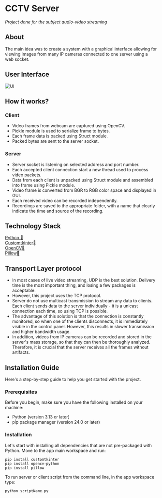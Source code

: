 # CCTV Server
<i>Project done for the subject audio-video streaming </i> <br/>

## About
The main idea was to create a system with a graphical interface allowing for 
viewing images from many IP cameras connected to one server using a web socket.

## User Interface 
![UI](https://github.com/MKaczmarski07/cctv/assets/95142305/209b75c1-5b6f-4691-91f8-5610cc9eae69)


## How it works?

### Client
- Video frames from webcam are captured using OpenCV.
- Pickle module is used to serialize frame to bytes.
- Each frame data is packed using Struct module.
- Packed bytes are sent to the server socket.
  
### Server
- Server socket is listening on selected address and port number.
- Each accepted client connection start a new thread used to process video packets.
- Data from each client is unpacked using Struct module and assembled into frame using Pickle module.
- Video frame is converted from BGR to RGB color space and displayed in GUI.
- Each received video can be recorded independently. 
- Recordings are saved to the appropriate folder, with a name that clearly indicate the time and source of the recording.
  
## Technology Stack

[Python 🔗](https://www.python.org)<br>
[Customtkinter🔗](https://github.com/TomSchimansky/CustomTkinter)<br>
[OpenCV🔗](https://opencv.org)<br>
[Pillow🔗](https://pillow.readthedocs.io/en/stable/installation/index.html)<br>

## Transport Layer protocol
- In most cases of live video streaming, UDP is the best solution. Delivery time is the most important thing, and losing a few packages is acceptable.
- However, this project uses the TCP protocol.
- Server do not use multicast transmission to stream any data to clients. Each client sends data to the server individually - it is a unicast connection each time, so using TCP is possible. 
- The advantage of this solution is that the connection is constantly monitored, so when one of the clients disconnects, it is immediately visible in the control panel. However, this results in slower transmission and higher bandwidth usage.
- In addition, videos from IP cameras can be recorded and stored in the server's mass storage, so that they can then be thoroughly analyzed. Therefore, it is crucial that the server receives all the frames without artifacts.

## Installation Guide 

Here's a step-by-step guide to help you get started with the project.

### Prerequisites

Before you begin, make sure you have the following installed on your machine:

- Python (version 3.13 or later)
- pip package manager (version 24.0 or later)

### Installation

Let's start with installing all dependencies that are not pre-packaged with Python. Move to the app main workspace and run:

    pip install customtkinter
    pip install opencv-python
    pip install pillow

To run server or client script from the command line, in the app workspace type:

    python scriptName.py 



